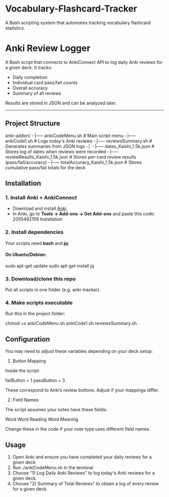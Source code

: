 # Vocabulary-Flashcard-Tracker
A Bash scripting system that automates tracking vocabulary flashcard statistics.


# Anki Review Logger

A Bash script that connects to AnkiConnect API to log daily Anki reviews for a given deck. 
It tracks:
- Daily completion
- Individual card pass/fail counts
- Overall accuracy
- Summary of all reviews

Results are stored in JSON and can be analyzed later.

--- 

## Project Structure
anki-addon/
-├── ankiCodeMenu.sh              # Main script menu
-├── ankiCode1.sh                 # Logs today's Anki reviews
-├── reviewsSummary.sh            # Generates summaries from JSON logs
-│
-├── dates_Kaishi_1.5k.json       # Stores log of dates when reviews were recorded
-├── reviewResults_Kaishi_1.5k.json  # Stores per-card review results (pass/fail/accuracy)
-├── totalAccuracy_Kaishi_1.5k.json  # Stores cumulative pass/fail totals for the deck


## Installation

### 1. Install Anki + AnkiConnect
- Download and install [Anki](https://apps.ankiweb.net/).
- In Anki, go to **Tools → Add-ons → Get Add-ons** and paste this code: 2055492159
Installation

### 2. Install dependencies
Your scripts need **bash** and **jq**:

#### On Ubuntu/Debian:

sudo apt-get update
sudo apt-get install jq

### 3. Download/clone this repo

Put all scripts in one folder (e.g. anki-tracker).

### 4. Make scripts executable

Run this in the project folder:

chmod +x ankiCodeMenu.sh ankiCode1.sh reviewsSummary.sh

## Configuration

You may need to adjust these variables depending on your deck setup:

1. Button Mapping

Inside the script:

failButton = 1
passButton = 3

These correspond to Anki’s review buttons. Adjust if your mappings differ.


2. Field Names

The script assumes your notes have these fields:

Word
Word Reading
Word Meaning

Change these in the code if your note type uses different field names.

## Usage

1. Open Anki and ensure you have completed your daily reviews for a given deck
2. Run ./ankiCodeMenu.sh in the terminal
3. Choose "1) Log Daily Anki Reviews" to log today's Anki reviews for a given deck.
4. Choose "2) Summary of Total Reviews" to obtain a log of every review for a given deck.




